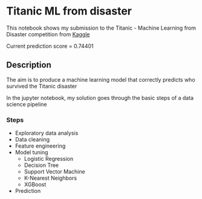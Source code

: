 # Titanic ML from disaster
This notebook shows my submission to the Titanic - Machine Learning from Disaster competition from [Kaggle](https://www.kaggle.com/competitions/titanic/overview)

Current prediction score = 0.74401

## Description

The aim is to produce a machine learning model that correctly predicts who survived the Titanic disaster

In the jupyter notebook, my solution goes through the basic steps of a data science pipeline

### Steps
- Exploratory data analysis
- Data cleaning 
- Feature engineering
- Model tuning
  - Logistic Regression
  - Decision Tree
  - Support Vector Machine
  - K-Nearest Neighbors
  - XGBoost  
- Prediction 


